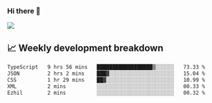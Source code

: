### Hi there 👋
<img align="center" src="https://github-readme-stats.vercel.app/api?username=Tumao727&show_icons=true&hide_title=true&theme=dracula" />


## 📈 Weekly development breakdown
<!--START_SECTION:waka-->

```txt
TypeScript   9 hrs 56 mins   ██████████████████▒░░░░░░   73.33 %
JSON         2 hrs 2 mins    ███▓░░░░░░░░░░░░░░░░░░░░░   15.04 %
CSS          1 hr 29 mins    ██▓░░░░░░░░░░░░░░░░░░░░░░   10.99 %
XML          2 mins          ░░░░░░░░░░░░░░░░░░░░░░░░░   00.33 %
Ezhil        2 mins          ░░░░░░░░░░░░░░░░░░░░░░░░░   00.32 %
```

<!--END_SECTION:waka-->